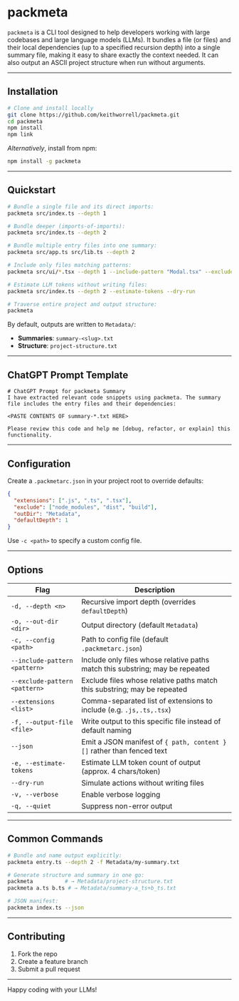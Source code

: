# packmeta

`packmeta` is a CLI tool designed to help developers working with large codebases and large language models (LLMs). It bundles a file (or files) and their local dependencies (up to a specified recursion depth) into a single summary file, making it easy to share exactly the context needed. It can also output an ASCII project structure when run without arguments.

---

## Installation

```bash
# Clone and install locally
git clone https://github.com/keithworrell/packmeta.git
cd packmeta
npm install
npm link
```

_Alternatively_, install from npm:

```bash
npm install -g packmeta
```

---

## Quickstart

```bash
# Bundle a single file and its direct imports:
packmeta src/index.ts --depth 1

# Bundle deeper (imports-of-imports):
packmeta src/index.ts --depth 2

# Bundle multiple entry files into one summary:
packmeta src/app.ts src/lib.ts --depth 2

# Include only files matching patterns:
packmeta src/ui/*.tsx --depth 1 --include-pattern "Modal.tsx" --exclude-pattern "Test.ts"

# Estimate LLM tokens without writing files:
packmeta src/index.ts --depth 2 --estimate-tokens --dry-run

# Traverse entire project and output structure:
packmeta
```

By default, outputs are written to `Metadata/`:

- **Summaries**: `summary-<slug>.txt`
- **Structure**: `project-structure.txt`

---

## ChatGPT Prompt Template

```text
# ChatGPT Prompt for packmeta Summary
I have extracted relevant code snippets using packmeta. The summary file includes the entry files and their dependencies:

<PASTE CONTENTS OF summary-*.txt HERE>

Please review this code and help me [debug, refactor, or explain] this functionality.
```

---

## Configuration

Create a `.packmetarc.json` in your project root to override defaults:

```json
{
  "extensions": [".js", ".ts", ".tsx"],
  "exclude": ["node_modules", "dist", "build"],
  "outDir": "Metadata",
  "defaultDepth": 1
}
```

Use `-c <path>` to specify a custom config file.

---

## Options

| Flag                          | Description                                                                   |
| ----------------------------- | ----------------------------------------------------------------------------- |
| `-d, --depth <n>`             | Recursive import depth (overrides `defaultDepth`)                             |
| `-o, --out-dir <dir>`         | Output directory (default `Metadata`)                                         |
| `-c, --config <path>`         | Path to config file (default `.packmetarc.json`)                              |
| `--include-pattern <pattern>` | Include only files whose relative paths match this substring; may be repeated |
| `--exclude-pattern <pattern>` | Exclude files whose relative paths match this substring; may be repeated      |
| `--extensions <list>`         | Comma-separated list of extensions to include (e.g. `.js,.ts,.tsx`)           |
| `-f, --output-file <file>`    | Write output to this specific file instead of default naming                  |
| `--json`                      | Emit a JSON manifest of `{ path, content }[]` rather than fenced text         |
| `-e, --estimate-tokens`       | Estimate LLM token count of output (approx. 4 chars/token)                    |
| `--dry-run`                   | Simulate actions without writing files                                        |
| `-v, --verbose`               | Enable verbose logging                                                        |
| `-q, --quiet`                 | Suppress non-error output                                                     |

---

## Common Commands

```bash
# Bundle and name output explicitly:
packmeta entry.ts --depth 2 -f Metadata/my-summary.txt

# Generate structure and summary in one go:
packmeta          # → Metadata/project-structure.txt
packmeta a.ts b.ts # → Metadata/summary-a_ts+b_ts.txt

# JSON manifest:
packmeta index.ts --json
```

---

## Contributing

1. Fork the repo
2. Create a feature branch
3. Submit a pull request

---

Happy coding with your LLMs!
